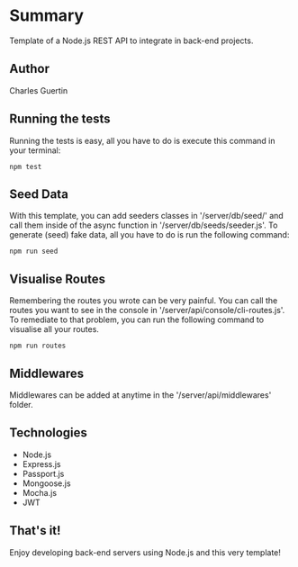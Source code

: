 # Summary

Template of a Node.js REST API to integrate in back-end projects.


## Author 

Charles Guertin

## Running the tests

Running the tests is easy, all you have to do is execute this command in your terminal:

```
npm test
```

## Seed Data

With this template, you can add seeders classes in '/server/db/seed/' and call them inside of the async function in '/server/db/seeds/seeder.js'. To generate (seed) fake data, all you have to do is run the following command:

```
npm run seed
```

## Visualise Routes

Remembering the routes you wrote can be very painful. You can call the routes you want to see in the console in '/server/api/console/cli-routes.js'. To remediate to that problem, you can run the following command to visualise all your routes.

```
npm run routes
```

## Middlewares

Middlewares can be added at anytime in the '/server/api/middlewares' folder.

## Technologies

* Node.js
* Express.js
* Passport.js
* Mongoose.js
* Mocha.js
* JWT

## That's it!

Enjoy developing back-end servers using Node.js and this very template!